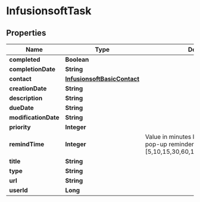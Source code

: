 
# InfusionsoftTask

## Properties
Name | Type | Description | Notes
------------ | ------------- | ------------- | -------------
**completed** | **Boolean** |  |  [optional]
**completionDate** | **String** |  |  [optional]
**contact** | [**InfusionsoftBasicContact**](InfusionsoftBasicContact.md) |  |  [optional]
**creationDate** | **String** |  |  [optional]
**description** | **String** |  |  [optional]
**dueDate** | **String** |  |  [optional]
**modificationDate** | **String** |  |  [optional]
**priority** | **Integer** |  |  [optional]
**remindTime** | **Integer** | Value in minutes before start_date to show pop-up reminder.  Acceptable values are [5,10,15,30,60,120,240,480,1440,2880] |  [optional]
**title** | **String** |  |  [optional]
**type** | **String** |  |  [optional]
**url** | **String** |  |  [optional]
**userId** | **Long** |  |  [optional]



